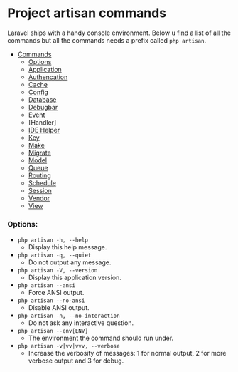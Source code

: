 # Project artisan commands 

Laravel ships with a handy console environment. Below u find a list of all the commands but all the commands
needs a prefix called `php artisan`.

* [Commands](#project-artisan-commands)
    * [Options]()
    * [Application]()
    * [Authencation]()
    * [Cache]()
    * [Config]()
    * [Database]()
    * [Debugbar]()
    * [Event]()
    * [Handler]
    * [IDE Helper]()
    * [Key]()
    * [Make]()
    * [Migrate]()
    * [Model]()
    * [Queue]()
    * [Routing]()
    * [Schedule]()
    * [Session]()
    * [Vendor]()
    * [View]()

### Options:

- `php artisan -h, --help`
    - Display this help message. 
- `php artisan -q, --quiet` 
    - Do not output any message. 
- `php artisan -V, --version`
    - Display this application version.
- `php artisan --ansi`
    - Force ANSI output.
- `php artisan --no-ansi`
    - Disable ANSI output. 
- `php artisan -n, --no-interaction`
    - Do not ask any interactive question. 
- `php artisan --env[ENV]` 
    - The environment the command should run under.
- `php artisan -v|vv|vvv, --verbose` 
    - Increase the verbosity of messages: 1 for normal output, 2 for more verbose output and 3 for debug.
